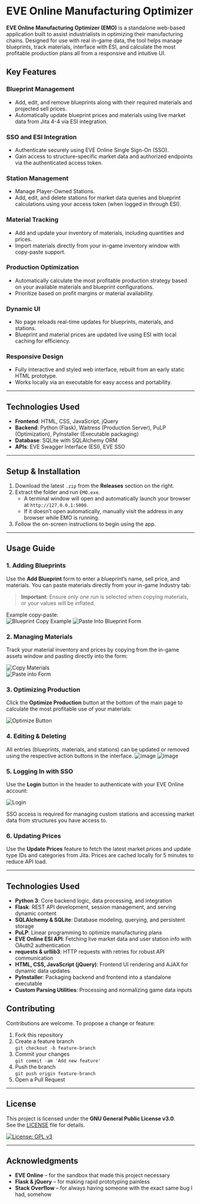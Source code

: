 # EVE Online Manufacturing Optimizer

**EVE Online Manufacturing Optimizer (EMO)** is a standalone web-based application built to assist industrialists in optimizing their manufacturing chains. Designed for use with real in-game data, the tool helps manage blueprints, track materials, interface with ESI, and calculate the most profitable production plans all from a responsive and intuitive UI.

## Key Features

### Blueprint Management
- Add, edit, and remove blueprints along with their required materials and projected sell prices.
- Automatically update blueprint prices and materials using live market data from Jita 4-4 via ESI integration.

### SSO and ESI Integration
- Authenticate securely using EVE Online Single Sign-On (SSO).
- Gain access to structure-specific market data and authorized endpoints via the authenticated access token.

### Station Management
- Manage Player-Owned Stations.
- Add, edit, and delete stations for market data queries and blueprint calculations using your access token (when logged in through ESI).

### Material Tracking
- Add and update your inventory of materials, including quantities and prices.
- Import materials directly from your in-game inventory window with copy-paste support.

### Production Optimization
- Automatically calculate the most profitable production strategy based on your available materials and blueprint configurations.
- Prioritize based on profit margins or material availability.

### Dynamic UI
- No page reloads real-time updates for blueprints, materials, and stations.
- Blueprint and material prices are updated live using ESI with local caching for efficiency.

### Responsive Design
- Fully interactive and styled web interface, rebuilt from an early static HTML prototype.
- Works locally via an executable for easy access and portability.

---

## Technologies Used

- **Frontend**: HTML, CSS, JavaScript, jQuery
- **Backend**: Python (Flask), Waitress (Production Server), PuLP (Optimization), PyInstaller (Executable packaging)
- **Database**: SQLite with SQLAlchemy ORM
- **APIs**: EVE Swagger Interface (ESI), EVE SSO

---

## Setup & Installation

1. Download the latest `.zip` from the **Releases** section on the right.
2. Extract the folder and run `EMO.exe`.
   - A terminal window will open and automatically launch your browser at `http://127.0.0.1:5000`.
   - If it doesn’t open automatically, manually visit the address in any browser while EMO is running.
3. Follow the on-screen instructions to begin using the app.

---

## Usage Guide

### 1. Adding Blueprints
Use the **Add Blueprint** form to enter a blueprint’s name, sell price, and materials. You can paste materials directly from your in-game Industry tab:

> **Important**: Ensure *only one run* is selected when copying materials, or your values will be inflated.

Example copy-paste:  
![Blueprint Copy Example](https://github.com/user-attachments/assets/cdb64573-7a89-436f-a35e-47bc92cb6c98)
![Paste Into Blueprint Form](https://github.com/user-attachments/assets/5bdb7581-e601-495c-bcf6-8cd5eba6153e)


### 2. Managing Materials
Track your material inventory and prices by copying from the in-game assets window and pasting directly into the form:

![Copy Materials](https://github.com/user-attachments/assets/7ddb2082-4382-4520-a550-f7ed4c613582)  
![Paste into Form](https://github.com/user-attachments/assets/fc30d61a-7519-41fd-b10c-77563d66a1a2)

### 3. Optimizing Production
Click the **Optimize Production** button at the bottom of the main page to calculate the most profitable use of your materials:

![Optimize Button](https://github.com/user-attachments/assets/2adb8231-bfaf-453b-9bf3-5312b4253951)

### 4. Editing & Deleting
All entries (blueprints, materials, and stations) can be updated or removed using the respective action buttons in the interface.
![image](https://github.com/user-attachments/assets/44829b92-294e-40ad-8a00-e535054739d4)
![image](https://github.com/user-attachments/assets/3fe2c0bd-9f3f-4c60-a8ac-4a3cc1614e5a)

### 5. Logging In with SSO
Use the **Login** button in the header to authenticate with your EVE Online account:

![Login](https://github.com/user-attachments/assets/4d79facd-a1ca-408a-bff8-5681d284e750)

SSO access is required for managing custom stations and accessing market data from structures you have access to.

### 6. Updating Prices
Use the **Update Prices** feature to fetch the latest market prices and update type IDs and categories from Jita. Prices are cached locally for 5 minutes to reduce API load.

---


## Technologies Used

- **Python 3**: Core backend logic, data processing, and integration  
- **Flask**: REST API development, session management, and serving dynamic content  
- **SQLAlchemy & SQLite**: Database modeling, querying, and persistent storage  
- **PuLP**: Linear programming to optimize manufacturing plans  
- **EVE Online ESI API**: Fetching live market data and user station info with OAuth2 authentication  
- **requests & urllib3**: HTTP requests with retries for robust API communication  
- **HTML, CSS, JavaScript (jQuery)**: Frontend UI rendering and AJAX for dynamic data updates  
- **PyInstaller**: Packaging backend and frontend into a standalone executable  
- **Custom Parsing Utilities**: Processing and normalizing game data inputs  


## Contributing

Contributions are welcome. To propose a change or feature:

1. Fork this repository
2. Create a feature branch  
   `git checkout -b feature-branch`
3. Commit your changes  
   `git commit -am 'Add new feature'`
4. Push the branch  
   `git push origin feature-branch`
5. Open a Pull Request

---

## License

This project is licensed under the **GNU General Public License v3.0**.  
See the [LICENSE](LICENSE) file for details.

[![License: GPL v3](https://img.shields.io/badge/License-GPLv3-blue.svg)](https://www.gnu.org/licenses/gpl-3.0)

---

## Acknowledgments

- **EVE Online** – for the sandbox that made this project necessary  
- **Flask & jQuery** – for making rapid prototyping painless  
- **Stack Overflow** – for always having someone with the exact same bug I had, somehow
